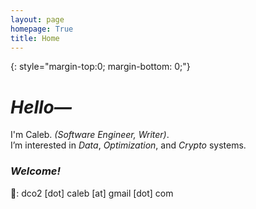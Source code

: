 ```yaml
---
layout: page
homepage: True
title: Home
---
```


{: style="margin-top:0; margin-bottom: 0;"}

# _Hello—_ 

I'm Caleb. _(Software Engineer, Writer)_.  
I’m interested in _Data_, _Optimization_, and _Crypto_ systems.  

### _Welcome!_

📩: dco2 [dot] caleb [at] gmail [dot] com
